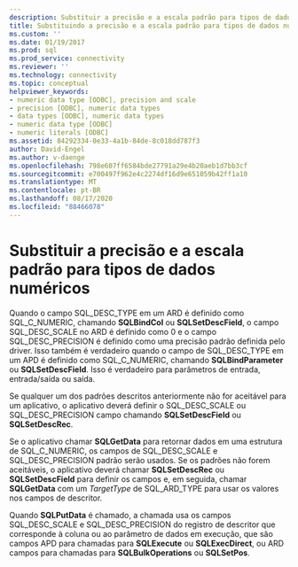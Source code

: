 ```yaml
---
description: Substituir a precisão e a escala padrão para tipos de dados numéricos
title: Substituindo a precisão e a escala padrão para tipos de dados numéricos | Microsoft Docs
ms.custom: ''
ms.date: 01/19/2017
ms.prod: sql
ms.prod_service: connectivity
ms.reviewer: ''
ms.technology: connectivity
ms.topic: conceptual
helpviewer_keywords:
- numeric data type [ODBC], precision and scale
- precision [ODBC], numeric data types
- data types [ODBC], numeric data types
- numeric data type [ODBC]
- numeric literals [ODBC]
ms.assetid: 84292334-0e33-4a1b-84de-8c018dd787f3
author: David-Engel
ms.author: v-daenge
ms.openlocfilehash: 798e607ff6584bde27791a29e4b20aeb1d7bb3cf
ms.sourcegitcommit: e700497f962e4c2274df16d9e651059b42ff1a10
ms.translationtype: MT
ms.contentlocale: pt-BR
ms.lasthandoff: 08/17/2020
ms.locfileid: "88466078"
---
```

# <a name="overriding-default-precision-and-scale-for-numeric-data-types"></a>Substituir a precisão e a escala padrão para tipos de dados numéricos
Quando o campo SQL_DESC_TYPE em um ARD é definido como SQL_C_NUMERIC, chamando **SQLBindCol** ou **SQLSetDescField**, o campo SQL_DESC_SCALE no ARD é definido como 0 e o campo SQL_DESC_PRECISION é definido como uma precisão padrão definida pelo driver. Isso também é verdadeiro quando o campo de SQL_DESC_TYPE em um APD é definido como SQL_C_NUMERIC, chamando **SQLBindParameter** ou **SQLSetDescField**. Isso é verdadeiro para parâmetros de entrada, entrada/saída ou saída.  
  
 Se qualquer um dos padrões descritos anteriormente não for aceitável para um aplicativo, o aplicativo deverá definir o SQL_DESC_SCALE ou SQL_DESC_PRECISION campo chamando **SQLSetDescField** ou **SQLSetDescRec**.  
  
 Se o aplicativo chamar **SQLGetData** para retornar dados em uma estrutura de SQL_C_NUMERIC, os campos de SQL_DESC_SCALE e SQL_DESC_PRECISION padrão serão usados. Se os padrões não forem aceitáveis, o aplicativo deverá chamar **SQLSetDescRec** ou **SQLSetDescField** para definir os campos e, em seguida, chamar **SQLGetData** com um *TargetType* de SQL_ARD_TYPE para usar os valores nos campos de descritor.  
  
 Quando **SQLPutData** é chamado, a chamada usa os campos SQL_DESC_SCALE e SQL_DESC_PRECISION do registro de descritor que corresponde à coluna ou ao parâmetro de dados em execução, que são campos APD para chamadas para **SQLExecute** ou **SQLExecDirect**, ou ARD campos para chamadas para **SQLBulkOperations** ou **SQLSetPos**.
